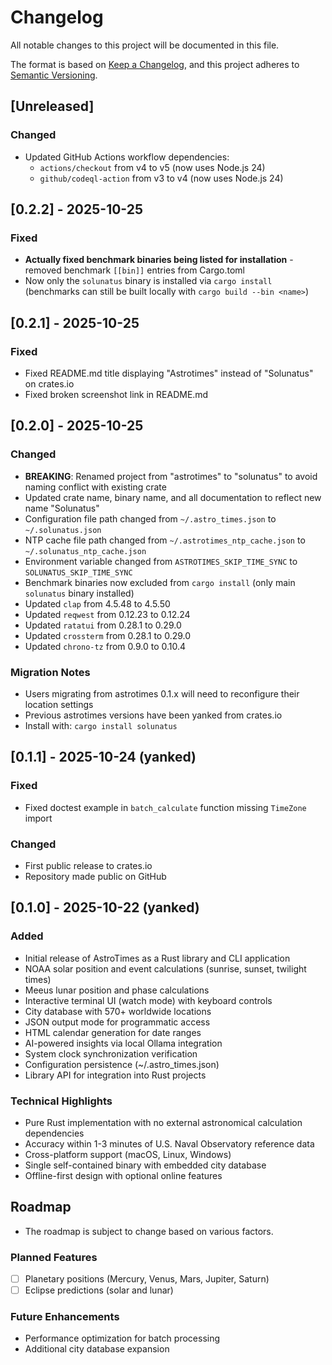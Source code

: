 # Changelog

All notable changes to this project will be documented in this file.

The format is based on [Keep a Changelog](https://keepachangelog.com/en/1.0.0/),
and this project adheres to [Semantic Versioning](https://semver.org/spec/v2.0.0.html).

## [Unreleased]

### Changed
- Updated GitHub Actions workflow dependencies:
  - `actions/checkout` from v4 to v5 (now uses Node.js 24)
  - `github/codeql-action` from v3 to v4 (now uses Node.js 24)

## [0.2.2] - 2025-10-25

### Fixed
- **Actually fixed benchmark binaries being listed for installation** - removed benchmark `[[bin]]` entries from Cargo.toml
- Now only the `solunatus` binary is installed via `cargo install` (benchmarks can still be built locally with `cargo build --bin <name>`)

## [0.2.1] - 2025-10-25

### Fixed
- Fixed README.md title displaying "Astrotimes" instead of "Solunatus" on crates.io
- Fixed broken screenshot link in README.md

## [0.2.0] - 2025-10-25

### Changed
- **BREAKING**: Renamed project from "astrotimes" to "solunatus" to avoid naming conflict with existing crate
- Updated crate name, binary name, and all documentation to reflect new name "Solunatus"
- Configuration file path changed from `~/.astro_times.json` to `~/.solunatus.json`
- NTP cache file path changed from `~/.astrotimes_ntp_cache.json` to `~/.solunatus_ntp_cache.json`
- Environment variable changed from `ASTROTIMES_SKIP_TIME_SYNC` to `SOLUNATUS_SKIP_TIME_SYNC`
- Benchmark binaries now excluded from `cargo install` (only main `solunatus` binary installed)
- Updated `clap` from 4.5.48 to 4.5.50
- Updated `reqwest` from 0.12.23 to 0.12.24
- Updated `ratatui` from 0.28.1 to 0.29.0
- Updated `crossterm` from 0.28.1 to 0.29.0
- Updated `chrono-tz` from 0.9.0 to 0.10.4

### Migration Notes
- Users migrating from astrotimes 0.1.x will need to reconfigure their location settings
- Previous astrotimes versions have been yanked from crates.io
- Install with: `cargo install solunatus`

## [0.1.1] - 2025-10-24 (yanked)

### Fixed
- Fixed doctest example in `batch_calculate` function missing `TimeZone` import

### Changed
- First public release to crates.io
- Repository made public on GitHub

## [0.1.0] - 2025-10-22 (yanked)

### Added
- Initial release of AstroTimes as a Rust library and CLI application
- NOAA solar position and event calculations (sunrise, sunset, twilight times)
- Meeus lunar position and phase calculations
- Interactive terminal UI (watch mode) with keyboard controls
- City database with 570+ worldwide locations
- JSON output mode for programmatic access
- HTML calendar generation for date ranges
- AI-powered insights via local Ollama integration
- System clock synchronization verification
- Configuration persistence (~/.astro_times.json)
- Library API for integration into Rust projects

### Technical Highlights
- Pure Rust implementation with no external astronomical calculation dependencies
- Accuracy within 1-3 minutes of U.S. Naval Observatory reference data
- Cross-platform support (macOS, Linux, Windows)
- Single self-contained binary with embedded city database
- Offline-first design with optional online features

## Roadmap 
 - The roadmap is subject to change based on various factors.
   
### Planned Features
- [ ] Planetary positions (Mercury, Venus, Mars, Jupiter, Saturn)
- [ ] Eclipse predictions (solar and lunar)

### Future Enhancements
- Performance optimization for batch processing
- Additional city database expansion
